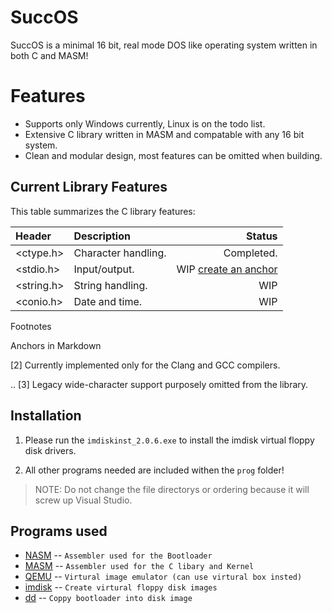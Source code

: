 SuccOS
======================================
SuccOS is a minimal 16 bit, real mode DOS like operating system written in both C and MASM!



Features
========

* Supports only Windows currently, Linux is on the todo list.
* Extensive C library written in MASM and compatable with any 16 bit system.
* Clean and modular design, most features can be omitted when building.

Current Library Features
--------------
This table summarizes the C library features:

| Header        | Description                       | Status        |
| :------------ | :-------------------------------- | ------------: |
<ctype.h>      | Character handling.               | Completed.
<stdio.h>       | Input/output.                     | WIP [create an anchor](anchors-in-markdown)
<string.h>      | String handling.                  | WIP
<conio.h>       | Date and time.                    | WIP


Footnotes

Anchors in Markdown

[2] Currently implemented only for the Clang and GCC compilers.

.. [3] Legacy wide-character support purposely omitted from the library.



Installation
--------------------------------------

1) Please run the `imdiskinst_2.0.6.exe` to install the imdisk virtual floppy disk drivers.

2) All other programs needed are included withen the `prog` folder!

>NOTE: Do not change the file directorys or ordering because it will screw up Visual Studio.

Programs used
--------------------------------------

- [NASM](http://www.nasm.us/index.php) -- `Assembler used for the Bootloader`
- [MASM](http://www.masm32.com/download.htm) -- `Assembler used for the C libary and Kernel`
- [QEMU](http://www.qemu.org/) -- `Virtural image emulator (can use virtural box insted)`
- [imdisk](http://www.ltr-data.se/opencode.html/) -- `Create virtural floppy disk images`
- [dd](http://uranus.chrysocome.net/linux/rawwrite/dd-old.htm) -- `Coppy bootloader into disk image`


